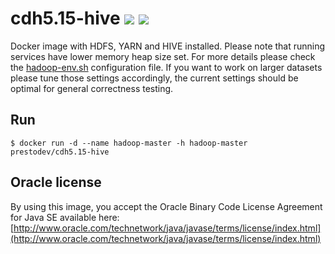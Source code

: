 # cdh5.15-hive [![][layers-badge]][layers-link] [![][version-badge]][dockerhub-link]
           
[layers-badge]: https://images.microbadger.com/badges/image/prestodev/cdh5.15-hive.svg
[layers-link]: https://microbadger.com/images/prestodev/cdh5.15-hive
[version-badge]: https://images.microbadger.com/badges/version/prestodev/cdh5.15-hive.svg
[dockerhub-link]: https://hub.docker.com/r/prestodev/cdh5.15-hive

Docker image with HDFS, YARN and HIVE installed. Please note that running services have lower memory heap size set.
For more details please check the [hadoop-env.sh](files/conf/hadoop-env.sh) configuration file.
If you want to work on larger datasets please tune those settings accordingly, the current settings should be optimal
for general correctness testing.

## Run

```
$ docker run -d --name hadoop-master -h hadoop-master prestodev/cdh5.15-hive
```

## Oracle license

By using this image, you accept the Oracle Binary Code License Agreement for Java SE available here:
[http://www.oracle.com/technetwork/java/javase/terms/license/index.html](http://www.oracle.com/technetwork/java/javase/terms/license/index.html)

